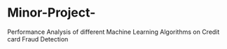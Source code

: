 # Minor-Project-
Performance Analysis of different Machine Learning Algorithms on Credit card Fraud Detection
